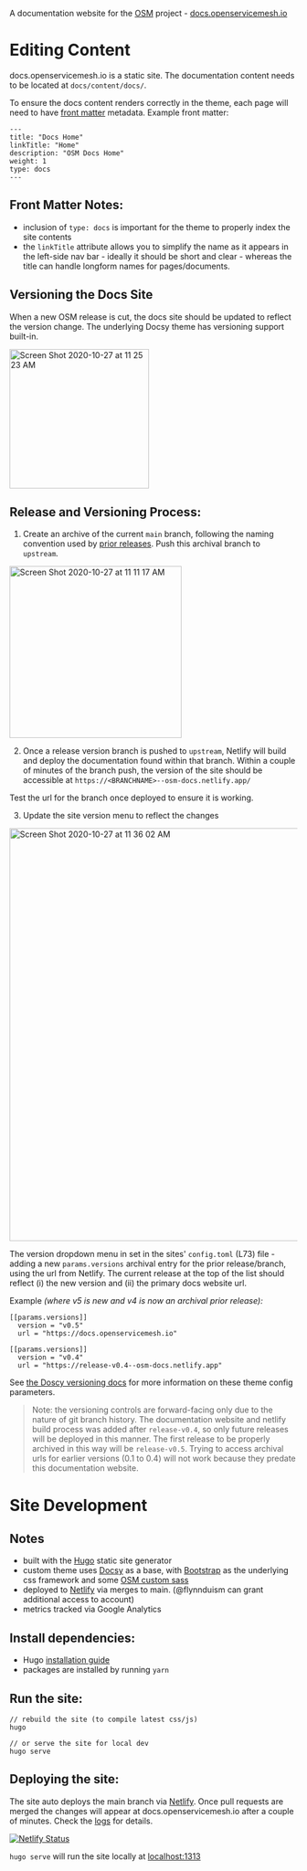 A documentation website for the [OSM](https://github.com/openservicemesh/osm/) project - [docs.openservicemesh.io](https://docs.openservicemesh.io)

# Editing Content

docs.openservicemesh.io is a static site. The documentation content needs to be located at `docs/content/docs/`.

To ensure the docs content renders correctly in the theme, each page will need to have [front matter](https://gohugo.io/content-management/front-matter/) metadata. Example front matter:

```
---
title: "Docs Home"
linkTitle: "Home"
description: "OSM Docs Home"
weight: 1
type: docs
---
```

## Front Matter Notes:

* inclusion of `type: docs` is important for the theme to properly index the site contents
* the `linkTitle` attribute allows you to simplify the name as it appears in the left-side nav bar - ideally it should be short and clear - whereas the title can handle longform names for pages/documents.

## Versioning the Docs Site

When a new OSM release is cut, the docs site should be updated to reflect the version change. The underlying Docsy theme has versioning support built-in.

<img width="244" alt="Screen Shot 2020-10-27 at 11 25 23 AM" src="https://user-images.githubusercontent.com/686194/97345732-a979ab80-1847-11eb-8c42-1b52c422a722.png">

## Release and Versioning Process:

1. Create an archive of the current `main` branch, following the naming convention used by [prior releases](https://github.com/openservicemesh/osm/branches). Push this archival branch to `upstream`.

<img width="301" alt="Screen Shot 2020-10-27 at 11 11 17 AM" src="https://user-images.githubusercontent.com/686194/97343954-5999e500-1845-11eb-96f4-d9d59352a830.png">

2. Once a release version branch is pushed to `upstream`, Netlify will build and deploy the documentation found within that branch. Within a couple of minutes of the branch push, the version of the site should be accessible at `https://<BRANCHNAME>--osm-docs.netlify.app/`

Test the url for the branch once deployed to ensure it is working.

3. Update the site version menu to reflect the changes

<img width="723" alt="Screen Shot 2020-10-27 at 11 36 02 AM" src="https://user-images.githubusercontent.com/686194/97346387-9ca98780-1848-11eb-8179-523dcbed79c0.png">

The version dropdown menu in set in the sites' `config.toml` (L73) file - adding a new `params.versions` archival entry for the prior release/branch, using the url from Netlify. The current release at the top of the list should reflect (i) the new version and (ii) the primary docs website url.

Example _(where v5 is new and v4 is now an archival prior release):_

```
[[params.versions]]
  version = "v0.5"
  url = "https://docs.openservicemesh.io"

[[params.versions]]
  version = "v0.4"
  url = "https://release-v0.4--osm-docs.netlify.app"
```

See [the Doscy versioning docs](https://www.docsy.dev/docs/adding-content/versioning/) for more information on these theme config parameters.

> Note: the versioning controls are forward-facing only due to the nature of git branch history. The documentation website and netlify build process was added after `release-v0.4`, so only future releases will be deployed in this manner. The first release to be properly archived in this way will be `release-v0.5`. Trying to access archival urls for earlier versions (0.1 to 0.4) will not work because they predate this documentation website.



# Site Development

## Notes

* built with the [Hugo](https://gohugo.io/) static site generator
* custom theme uses [Docsy](https://www.docsy.dev/) as a base, with [Bootstrap](https://getbootstrap.com/) as the underlying css framework and some [OSM custom sass](https://github.com/openservicemesh/osm/pull/1840/files#diff-374e78d353e95d66afe7e6c3e13de4aab370ffb117f32aeac519b15c2cbd057aR1)
* deployed to [Netlify](https://app.netlify.com/sites/osm-docs/deploys) via merges to main. (@flynnduism can grant additional access to account)
* metrics tracked via Google Analytics

## Install dependencies:

* Hugo [installation guide](https://gohugo.io/getting-started/installing/)
* packages are installed by running `yarn`

## Run the site:

```
// rebuild the site (to compile latest css/js)
hugo

// or serve the site for local dev
hugo serve
```

## Deploying the site:

The site auto deploys the main branch via [Netlify](https://app.netlify.com/sites/osm-docs). Once pull requests are merged the changes will appear at docs.openservicemesh.io after a couple of minutes. Check the [logs](https://app.netlify.com/sites/osm-docs/deploys) for details.

[![Netlify Status](https://api.netlify.com/api/v1/badges/8c8b7b52-b87f-42e0-949a-a784c3ca6d9a/deploy-status)](https://app.netlify.com/sites/osm-docs/deploys)

`hugo serve` will run the site locally at [localhost:1313](http://localhost:1313/)

